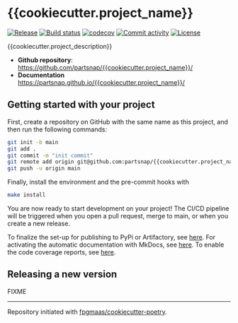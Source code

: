 # {{cookiecutter.project_name}}

[![Release](https://img.shields.io/github/v/release/partsnap/{{cookiecutter.project_name}})](https://img.shields.io/github/v/release/partsnap/{{cookiecutter.project_name}})
[![Build status](https://img.shields.io/github/actions/workflow/status/partsnap/{{cookiecutter.project_name}}/main.yml?branch=main)](https://github.com/partsnap/{{cookiecutter.project_name}}/actions/workflows/main.yml?query=branch%3Amain)
[![codecov](https://codecov.io/gh/partsnap/{{cookiecutter.project_name}}/branch/main/graph/badge.svg)](https://codecov.io/gh/partsnap/{{cookiecutter.project_name}})
[![Commit activity](https://img.shields.io/github/commit-activity/m/partsnap/{{cookiecutter.project_name}})](https://img.shields.io/github/commit-activity/m/partsnap/{{cookiecutter.project_name}})
[![License](https://img.shields.io/github/license/partsnap/{{cookiecutter.project_name}})](https://img.shields.io/github/license/partsnap/{{cookiecutter.project_name}})

{{cookiecutter.project_description}}

- **Github repository**: <https://github.com/partsnap/{{cookiecutter.project_name}}/>
- **Documentation** <https://partsnap.github.io/{{cookiecutter.project_name}}/>

## Getting started with your project

First, create a repository on GitHub with the same name as this project, and then run the following commands:

```bash
git init -b main
git add .
git commit -m "init commit"
git remote add origin git@github.com:partsnap/{{cookiecutter.project_name}}.git
git push -u origin main
```

Finally, install the environment and the pre-commit hooks with

```bash
make install
```

You are now ready to start development on your project!
The CI/CD pipeline will be triggered when you open a pull request, merge to main, or when you create a new release.

To finalize the set-up for publishing to PyPi or Artifactory, see [here](https://fpgmaas.github.io/cookiecutter-poetry/features/publishing/#set-up-for-pypi).
For activating the automatic documentation with MkDocs, see [here](https://fpgmaas.github.io/cookiecutter-poetry/features/mkdocs/#enabling-the-documentation-on-github).
To enable the code coverage reports, see [here](https://fpgmaas.github.io/cookiecutter-poetry/features/codecov/).

## Releasing a new version

FIXME

---

Repository initiated with [fpgmaas/cookiecutter-poetry](https://github.com/fpgmaas/cookiecutter-poetry).
